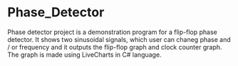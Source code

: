 # Phase_Detector
Phase detector project is a demonstration program for a flip-flop phase detector. It shows two sinusoidal signals, which user can chaneg phase and / or frequency
and it outputs the flip-flop graph and clock counter graph. The graph is made using LiveCharts in C# language. 
